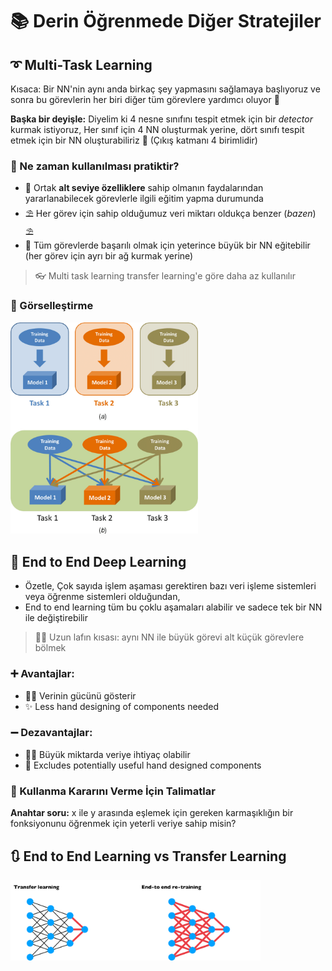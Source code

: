# 📚 Derin Öğrenmede Diğer Stratejiler

## ➰ Multi-Task Learning
Kısaca: Bir NN'nin aynı anda birkaç şey yapmasını sağlamaya başlıyoruz ve sonra bu görevlerin her biri diğer tüm görevlere yardımcı oluyor 🚀

**Başka bir deyişle:** Diyelim ki 4 nesne sınıfını tespit etmek için bir _detector_ kurmak istiyoruz, Her sınıf için 4 NN oluşturmak yerine, dört sınıfı tespit etmek için bir NN oluşturabiliriz 🤔 (Çıkış katmanı 4 birimlidir) 

### 🤔 Ne zaman kullanılması pratiktir?
* 🤳 Ortak **alt seviye özelliklere** sahip olmanın faydalarından yararlanabilecek görevlerle ilgili eğitim yapma durumunda 
* ⛱ Her görev için sahip olduğumuz veri miktarı oldukça benzer (_bazen_) ⛱
* 🤗 Tüm görevlerde başarılı olmak için yeterince büyük bir NN eğitebilir (her görev için ayrı bir ağ kurmak yerine) 

> 👓 Multi task learning transfer learning'e göre daha az kullanılır 

### 👀 Görselleştirme

<img src="../res/SingleTaskVsMultiTask.png" width="300"  />

## 🏴 End to End Deep Learning
- Özetle, Çok sayıda işlem aşaması gerektiren bazı veri işleme sistemleri veya öğrenme sistemleri olduğundan, 
- End to end learning tüm bu çoklu aşamaları alabilir ve sadece tek bir NN ile değiştirebilir

> 👩‍🔧 Uzun lafın kısası: aynı NN ile büyük görevi alt küçük görevlere bölmek

### ➕ Avantajlar:

* 🦸‍♀️ Verinin gücünü gösterir
* ✨ Less hand designing of components needed

### ➖ Dezavantajlar:

* 🤸‍♀️ Büyük miktarda veriye ihtiyaç olabilir
* 🔎 Excludes potentially useful hand designed components

### 🚩 Kullanma Kararını Verme İçin Talimatlar
**Anahtar soru:** x ile y arasında eşlemek için gereken karmaşıklığın bir fonksiyonunu öğrenmek için yeterli veriye sahip misin?

## 🔃 End to End Learning vs Transfer Learning

<img src="../res/E2EVsTL.png" width="400"  />
